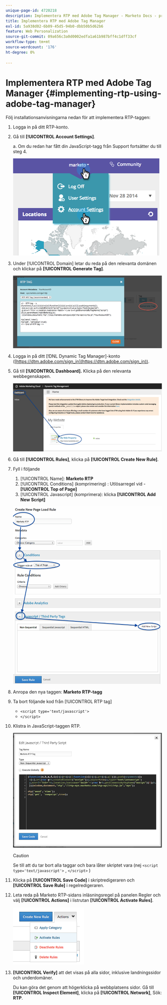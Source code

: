 ```yaml
---
unique-page-id: 4720218
description: Implementera RTP med Adobe Tag Manager - Marketo Docs - produktdokumentation
title: Implementera RTP med Adobe Tag Manager
exl-id: 5a938d02-6b09-45d5-94b0-dbb50b5d62b6
feature: Web Personalization
source-git-commit: 09a656c3a0d0002edfa1a61b987bff4c1dff33cf
workflow-type: tm+mt
source-wordcount: '176'
ht-degree: 0%

---
```


# Implementera RTP med Adobe Tag Manager {#implementing-rtp-using-adobe-tag-manager}

Följ installationsanvisningarna nedan för att implementera RTP-taggen:

1. Logga in på ditt RTP-konto.

1. Gå till **[!UICONTROL Account Settings]**.

   a. Om du redan har fått din JavaScript-tagg från Support fortsätter du till steg 4.

   ![](assets/image2014-11-30-15-3a19-3a21-4.png)

1. Under [!UICONTROL Domain] letar du reda på den relevanta domänen och klickar på **[!UICONTROL Generate Tag]**.

   ![](assets/image2014-11-30-15-3a20-3a17-4.png)

1. Logga in på ditt [!DNL Dynamic Tag Manager]-konto ([https://dtm.adobe.com/sign_in](https://dtm.adobe.com/sign_in)).

1. Gå till **[!UICONTROL Dashboard].** Klicka på den relevanta webbegenskapen.

   ![](assets/image2014-12-3-17-3a58-3a17.png)

1. Gå till **[!UICONTROL Rules]**, klicka på **[!UICONTROL Create New Rule]**.

1. Fyll i följande

   1. [!UICONTROL Name]: **Marketo RTP**
   1. [!UICONTROL Conditions] (komprimering) : Utlösarregel vid - **[!UICONTROL Top of Page]**
   1. [!UICONTROL Javascript] (komprimera): klicka **[!UICONTROL Add New Script]**

   ![](assets/image2014-12-3-17-3a59-3a40.png)

1. Anropa den nya taggen: **Marketo RTP-tagg**

1. Ta bort följande kod från [!UICONTROL RTP tag]

   * `<script type='text/javascript'>`
   * `</script>`

1. Klistra in JavaScript-taggen RTP.

   ![](assets/image2014-12-3-18-3a3-3a45.png)

   >[!CAUTION]
   >
   >Se till att du tar bort alla taggar och bara låter skriptet vara (nej `<script type='text/javascript'>` , `</script>` )

1. Klicka på **[!UICONTROL Save Code]** i skriptredigeraren och **[!UICONTROL Save Rule]** i regelredigeraren.

1. Leta reda på Marketo RTP-sidans inläsningsregel på panelen Regler och välj **[!UICONTROL Actions]** i listrutan **[!UICONTROL Activate Rules]**.

   ![](assets/image2014-12-3-18-3a4-3a14.png)

1. **[!UICONTROL Verify]** att det visas på alla sidor, inklusive landningssidor och underdomäner.

   Du kan göra det genom att högerklicka på webbplatsens sidor. Gå till **[!UICONTROL Inspect Element]**, klicka på **[!UICONTROL Network]**, Sök: **RTP**.
